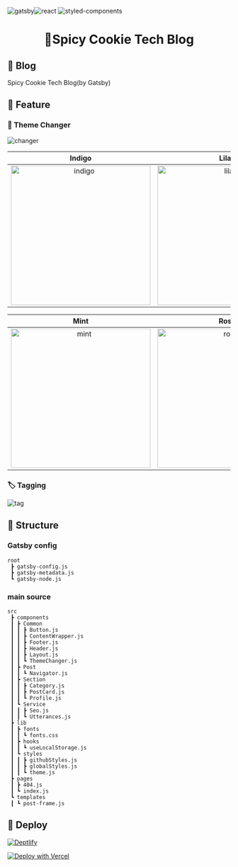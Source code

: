 <img alt="gatsby" src="https://img.shields.io/badge/gatsby-v2.23.12-ffc7c7?style=for-the-badge&logo=gatsby" /><img alt="react" src="https://img.shields.io/badge/react-v16.12.0-ffc7c7?style=for-the-badge&logo=react" />
<img alt="styled-components" src="https://img.shields.io/badge/styled_components-v5.1.1-ffc7c7?style=for-the-badge&logo=styled-components" />

<h1 align="center">
  🍪Spicy Cookie Tech Blog
</h1>

## 🍪 Blog

Spicy Cookie Tech Blog(by Gatsby)

## 🌈 Feature

### 🎨 Theme Changer

<img src="https://i.ibb.co/hy3nXZj/changer.png" alt="changer">

| Indigo                                                                                      | Lilac                                                                                     |
| ------------------------------------------------------------------------------------------- | ----------------------------------------------------------------------------------------- |
| <center><img src="https://i.ibb.co/PFBYk4Y/indigo.png" alt="indigo" width="315px"></center> | <center><img src="https://i.ibb.co/R0FqnD8/lilac.png" alt="lilac" width="315px"></center> |

| Mint                                                                                    | Rose                                                                                    |
| --------------------------------------------------------------------------------------- | --------------------------------------------------------------------------------------- |
| <center><img src="https://i.ibb.co/SdtGqw5/mint.png" alt="mint" width="315px"></center> | <center><img src="https://i.ibb.co/h7qN0gX/rose.png" alt="rose" width="315px"></center> |

### 🏷 Tagging

<img src="https://i.ibb.co/whV2kw2/tag.png" alt="tag">

## 🌲 Structure

### Gatsby config

```
root
 ┣ gatsby-config.js
 ┣ gatsby-metadata.js
 ┗ gatsby-node.js
```

### main source

```
src
 ┣ components
 ┃ ┣ Common
 ┃ ┃ ┣ Button.js
 ┃ ┃ ┣ ContentWrapper.js
 ┃ ┃ ┣ Footer.js
 ┃ ┃ ┣ Header.js
 ┃ ┃ ┣ Layout.js
 ┃ ┃ ┗ ThemeChanger.js
 ┃ ┣ Post
 ┃ ┃ ┗ Navigator.js
 ┃ ┣ Section
 ┃ ┃ ┣ Category.js
 ┃ ┃ ┣ PostCard.js
 ┃ ┃ ┗ Profile.js
 ┃ ┗ Service
 ┃ ┃ ┣ Seo.js
 ┃ ┃ ┗ Utterances.js
 ┣ lib
 ┃ ┣ fonts
 ┃ ┃ ┗ fonts.css
 ┃ ┣ hooks
 ┃ ┃ ┗ useLocalStorage.js
 ┃ ┗ styles
 ┃ ┃ ┣ githubStyles.js
 ┃ ┃ ┣ globalStyles.js
 ┃ ┃ ┗ theme.js
 ┣ pages
 ┃ ┣ 404.js
 ┃ ┗ index.js
 ┗ templates
 ┃ ┗ post-frame.js
```

## 💫 Deploy

[![Deptlify](https://www.netlify.com/img/deploy/button.svg)](https://app.netlify.com/start/deploy?repository=https://github.com/billowycloud/spicycookie.me)

[![Deploy with Vercel](https://vercel.com/button)](https://vercel.com/import/project?template=https://github.com/billowycloud/spicycookie.me)
